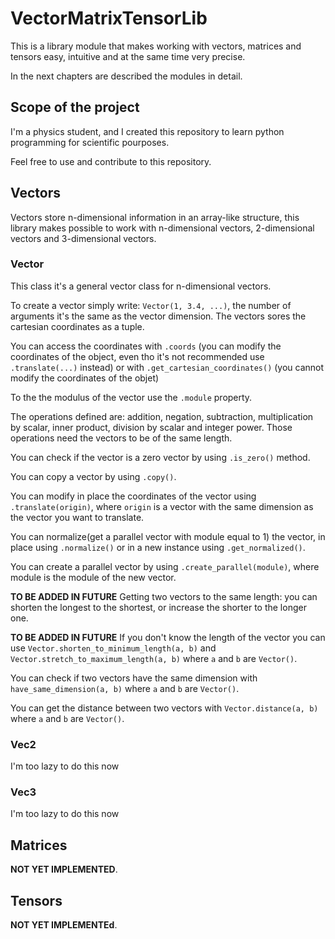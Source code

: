 # VectorMatrixTensorLib

This is a library module that makes working with vectors, matrices and tensors easy, intuitive and at the same time very precise.

In the next chapters are described the modules in detail.

## Scope of the project

I'm a physics student, and I created this repository to learn python programming for scientific pourposes.

Feel free to use and contribute to this repository.

## Vectors

Vectors store n-dimensional information in an array-like structure, this library makes possible to work with n-dimensional vectors, 2-dimensional vectors and 3-dimensional vectors.

### Vector

This class it's a general vector class for n-dimensional vectors.

To create a vector simply write: ```Vector(1, 3.4, ...)```, the number of arguments it's the same as the vector dimension. The vectors sores the cartesian coordinates as a tuple.

You can access the coordinates with ```.coords``` (you can modify the coordinates of the object, even tho it's not recommended use ```.translate(...)``` instead) or with ```.get_cartesian_coordinates()``` (you cannot modify the coordinates of the objet)

To the the modulus of the vector use the ```.module``` property.

The operations defined are: addition, negation, subtraction, multiplication by scalar, inner product, division by scalar and integer power. Those operations need the vectors to be of the same length.

You can check if the vector is a zero vector by using ```.is_zero()``` method.

You can copy a vector by using ```.copy()```.

You can modify in place the coordinates of the vector using ```.translate(origin)```, where ```origin``` is a vector with the same dimension as the vector you want to translate.

You can normalize(get a parallel vector with module equal to 1) the vector, in place using ```.normalize()``` or in a new instance using ```.get_normalized()```.

You can create a parallel vector by using ```.create_parallel(module)```, where module is the module of the new vector.

**TO BE ADDED IN FUTURE**
Getting two vectors to the same length: you can shorten the longest to the shortest, or increase the shorter to the longer one.

**TO BE ADDED IN FUTURE**
If you don't know the length of the vector you can use ```Vector.shorten_to_minimum_length(a, b)``` and ```Vector.stretch_to_maximum_length(a, b)``` where ```a``` and ```b``` are ```Vector()```.

You can check if two vectors have the same dimension with ```have_same_dimension(a, b)``` where ```a``` and ```b``` are ```Vector()```.

You can get the distance between two vectors with ```Vector.distance(a, b)``` where ```a``` and ```b``` are ```Vector()```.

### Vec2

I'm too lazy to do this now

### Vec3

I'm too lazy to do this now

## Matrices

**NOT YET IMPLEMENTED**.

## Tensors

**NOT YET IMPLEMENTEd**.
